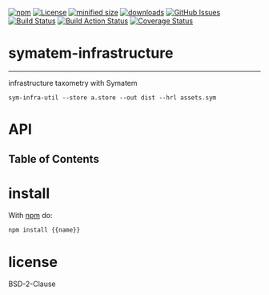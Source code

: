 [![npm](https://img.shields.io/npm/v/symatem-infrastructure.svg)](https://www.npmjs.com/package/symatem-infrastructure)
[![License](https://img.shields.io/badge/License-BSD%203--Clause-blue.svg)](https://opensource.org/licenses/BSD-3-Clause)
[![minified size](https://badgen.net/bundlephobia/min/symatem-infrastructure)](https://bundlephobia.com/result?p=symatem-infrastructure)
[![downloads](http://img.shields.io/npm/dm/symatem-infrastructure.svg?style=flat-square)](https://npmjs.org/package/symatem-infrastructure)
[![GitHub Issues](https://img.shields.io/github/issues/arlac77/symatem-infrastructure.svg?style=flat-square)](https://github.com/arlac77/symatem-infrastructure/issues)
[![Build Status](https://travis-ci.com/arlac77/symatem-infrastructure.svg?branch=master)](https://travis-ci.com/arlac77/symatem-infrastructure)
[![Build Action Status](https://img.shields.io/endpoint.svg?url=https%3A%2F%2Factions-badge.atrox.dev%2Farlac77%2Fsymatem-infrastructure%2Fbadge&style=flat)](https://actions-badge.atrox.dev/arlac77/symatem-infrastructure/goto)
[![Coverage Status](https://coveralls.io/repos/arlac77/symatem-infrastructure/badge.svg)](https://coveralls.io/github/arlac77/symatem-infrastructure)

# symatem-infrastructure

* * *

infrastructure taxometry with Symatem

```shell
sym-infra-util --store a.store --out dist --hrl assets.sym
```

# API

<!-- Generated by documentation.js. Update this documentation by updating the source code. -->

## Table of Contents

# install

With [npm](http://npmjs.org) do:

```shell
npm install {{name}}
```

# license

BSD-2-Clause
